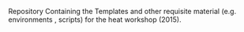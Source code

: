 Repository Containing the Templates and 
other requisite material (e.g. environments
, scripts) for the heat workshop (2015).
